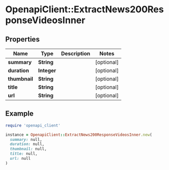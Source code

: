 # OpenapiClient::ExtractNews200ResponseVideosInner

## Properties

| Name | Type | Description | Notes |
| ---- | ---- | ----------- | ----- |
| **summary** | **String** |  | [optional] |
| **duration** | **Integer** |  | [optional] |
| **thumbnail** | **String** |  | [optional] |
| **title** | **String** |  | [optional] |
| **url** | **String** |  | [optional] |

## Example

```ruby
require 'openapi_client'

instance = OpenapiClient::ExtractNews200ResponseVideosInner.new(
  summary: null,
  duration: null,
  thumbnail: null,
  title: null,
  url: null
)
```

